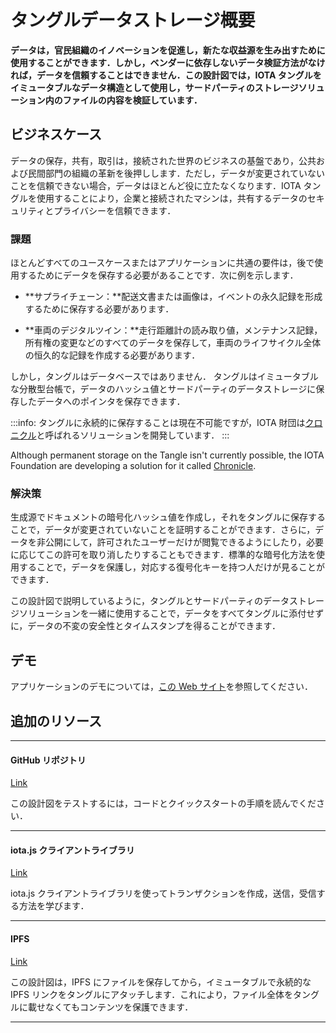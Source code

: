 # タングルデータストレージ概要
<!-- # Tangle data storage overview -->

**データは，官民組織のイノベーションを促進し，新たな収益源を生み出すために使用することができます．しかし，ベンダーに依存しないデータ検証方法がなければ，データを信頼することはできません．この設計図では，IOTA タングルをイミュータブルなデータ構造として使用し，サードパーティのストレージソリューション内のファイルの内容を検証しています．**
<!-- **Data boosts innovation for public and private sector organisations, and can be used to create new revenue streams. However, without a vendor-neutral way of verifying data, it can't be trusted. This blueprint uses the IOTA Tangle as an immutable data structure to verify the contents of a file in a third-party storage solution.** -->

## ビジネスケース
<!-- ## Business case -->

データの保存，共有，取引は，接続された世界のビジネスの基盤であり，公共および民間部門の組織の革新を後押しします．ただし，データが変更されていないことを信頼できない場合，データはほとんど役に立たなくなります．IOTA タングルを使用することにより，企業と接続されたマシンは，共有するデータのセキュリティとプライバシーを信頼できます．
<!-- Storing, sharing and trading data is a cornerstone of business in the connected world and boosts innovation for public and private sector organisations. However, if you can't trust that the data has not been altered, then the data becomes nearly useless. By using the IOTA Tangle, businesses and connected machines can trust in the security and privacy of the data they share. -->

### 課題
<!-- ### Challenges -->

ほとんどすべてのユースケースまたはアプリケーションに共通の要件は，後で使用するためにデータを保存する必要があることです．次に例を示します．
<!-- A common requirement for nearly all use cases or applications is that data must be stored for later use, for example: -->

- **サプライチェーン：**配送文書または画像は，イベントの永久記録を形成するために保存する必要があります．
<!-- - **Supply chain:** Shipping documents or images must be stored to form a permanent record of events -->
- **車両のデジタルツイン：**走行距離計の読み取り値，メンテナンス記録，所有権の変更などのすべてのデータを保存して，車両のライフサイクル全体の恒久的な記録を作成する必要があります．
<!-- - **Digital twin of a vehicle:** All data such as the odometer readings, maintenance record, and ownership change should be stored to form a permanent record of the entire lifecycle of the vehicle -->

しかし，タングルはデータベースではありません． タングルはイミュータブルな分散型台帳で，データのハッシュ値とサードパーティのデータストレージに保存したデータへのポインタを保存できます．
<!-- However, the Tangle is not a database. The Tangle is an immutable, distributed ledger which allows you to store a hash of data and a pointer to its location in third-party data storage. -->

:::info:
タングルに永続的に保存することは現在不可能ですが，IOTA 財団は[クロニクル](root://node-software/0.1/chronicle/introduction/overview.md)と呼ばれるソリューションを開発しています．
:::
<!-- :::info: -->
Although permanent storage on the Tangle isn't currently possible, the IOTA Foundation are developing a solution for it called [Chronicle](root://node-software/0.1/chronicle/introduction/overview.md).
<!-- ::: -->

### 解決策
<!-- ### Solution -->

生成源でドキュメントの暗号化ハッシュ値を作成し，それをタングルに保存することで，データが変更されていないことを証明することができます．さらに，データを非公開にして，許可されたユーザーだけが閲覧できるようにしたり，必要に応じてこの許可を取り消したりすることもできます．標準的な暗号化方法を使用することで，データを保護し，対応する復号化キーを持つ人だけが見ることができます．
<!-- By creating a cryptographic hash of the document at the source and storing the hash in the Tangle, you have a method of proving that the data is unchanged. In addition, you may also want the data to remain private and allow only authorized users to view it as well as be able to revoke this authorization when needed. By using any standard encryption method, the data can be secured and only visible to those with the corresponding decryption key. -->

この設計図で説明しているように，タングルとサードパーティのデータストレージソリューションを一緒に使用することで，データをすべてタングルに添付せずに，データの不変の安全性とタイムスタンプを得ることができます．
<!-- When you use the Tangle with a third-party data storage solution as described in this blueprint, your data is immutably secured and timestamped, without having to attach all of it to the Tangle. -->

## デモ
<!-- ## Demo -->

アプリケーションのデモについては，[この Web サイト](https://ipfs.iota.org/)を参照してください．
<!-- See this website for a [demonstration of the application](https://ipfs.iota.org/). -->

## 追加のリソース
<!-- ## Additional Resources -->

---------------
#### GitHub リポジトリ ####
[Link](https://github.com/iotaledger/poc-ipfs)

この設計図をテストするには，コードとクイックスタートの手順を読んでください．
<!-- Read the code and some quickstart instructions to test this blueprint. -->
---
#### iota.js クライアントライブラリ ####
[Link](root://client-libraries/0.1/getting-started/js-quickstart.md)

iota.js クライアントライブラリを使ってトランザクションを作成，送信，受信する方法を学びます．
<!-- Learn how to use the iota.js client library to create, send, and receive transactions. -->
---
#### IPFS ####
[Link](https://ipfs.io/)

この設計図は，IPFS にファイルを保存してから，イミュータブルで永続的な IPFS リンクをタングルにアタッチします．これにより，ファイル全体をタングルに載せなくてもコンテンツを保護できます．
<!-- This blueprint stores files on IPFS, then attaches the immutable, permanent IPFS links to the Tangle. This secures your content, without having to put the whole file on the Tangle. -->
---------------
